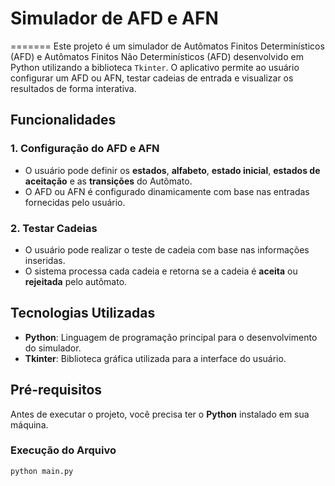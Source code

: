 # Simulador de AFD e AFN

=======
Este projeto é um simulador de Autômatos Finitos Determinísticos (AFD) e Autômatos Finitos Não Determinísticos (AFD) desenvolvido em Python utilizando a biblioteca `Tkinter`. O aplicativo permite ao usuário configurar um AFD ou AFN, testar cadeias de entrada e visualizar os resultados de forma interativa.


## Funcionalidades

### 1. **Configuração do AFD e AFN**
   - O usuário pode definir os **estados**, **alfabeto**, **estado inicial**, **estados de aceitação** e as **transições** do Autômato.
   - O AFD ou AFN é configurado dinamicamente com base nas entradas fornecidas pelo usuário.

### 2. **Testar Cadeias**
   - O usuário pode realizar o teste de cadeia com base nas informações inseridas.
   - O sistema processa cada cadeia e retorna se a cadeia é **aceita** ou **rejeitada** pelo autômato.

## Tecnologias Utilizadas

- **Python**: Linguagem de programação principal para o desenvolvimento do simulador.
- **Tkinter**: Biblioteca gráfica utilizada para a interface do usuário.

## Pré-requisitos

Antes de executar o projeto, você precisa ter o **Python** instalado em sua máquina.


### Execução do Arquivo

```bash
python main.py
```

